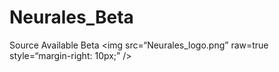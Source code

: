 # Neurales_Beta
Source Available Beta
<img
src=“Neurales_logo.png”
raw=true
style=“margin-right: 10px;”
/>
